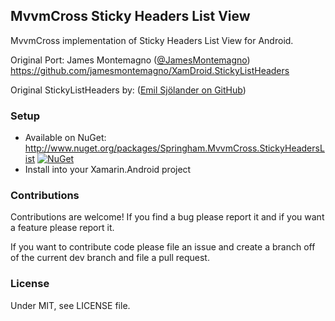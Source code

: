 ## MvvmCross Sticky Headers List View

MvvmCross implementation of Sticky Headers List View for Android.

Original Port:
James Montemagno ([@JamesMontemagno](http://www.twitter.com/jamesmontemagno))
https://github.com/jamesmontemagno/XamDroid.StickyListHeaders

Original StickyListHeaders by:
([Emil Sjölander on GitHub](https://github.com/emilsjolander/StickyListHeaders))

### Setup
* Available on NuGet: http://www.nuget.org/packages/Springham.MvvmCross.StickyHeadersList  [![NuGet](https://img.shields.io/nuget/v/Springham.MvvmCross.StickyHeadersList.svg?label=NuGet)](https://www.nuget.org/packages/Springham.MvvmCross.StickyHeadersList/)
* Install into your Xamarin.Android project

### Contributions

Contributions are welcome! If you find a bug please report it and if you want a feature please report it.

If you want to contribute code please file an issue and create a branch off of the current dev branch and file a pull request.

### License

Under MIT, see LICENSE file.
